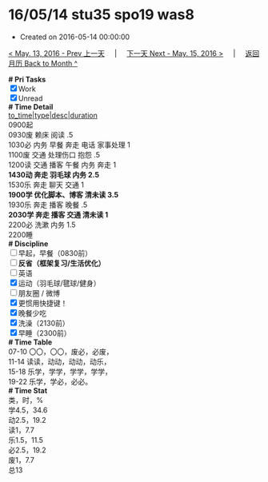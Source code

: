 # 16/05/14 stu35 spo19 was8

- Created on 2016-05-14 00:00:00

[< May. 13, 2016 - Prev 上一天](_archived/lifelogs/2016/05/d13.md) &nbsp; &nbsp; | &nbsp; &nbsp; [下一天 Next - May. 15, 2016 >](_archived/lifelogs/2016/05/d15.md) &nbsp; &nbsp; |  &nbsp; &nbsp; [返回月历 Back to Month ^](_archived/lifelogs/2016/05/index.md)
<br/><div><b># Pri Tasks</b></div><div><input checked="true" type="checkbox"/>Work</div><div><input checked="true" type="checkbox"/>Unread</div><div><b># Time Detail</b></div><div><u>to_time|type|desc|duration</u></div><div>0900起</div><div>0930废 赖床 阅读 .5</div><div>1030必 内务 早餐 奔走 电话 家事处理 1</div><div>1100废 交通 处理伤口 抱怨 .5</div><div>1200读 交通 播客 午餐 内务 奔走 1</div><div><b>1430动 奔走 羽毛球 内务 2.5</b></div><div>1530乐 奔走 聊天 交通 1</div><div><b>1900学 优化脚本、博客 清未读 3.5</b></div><div>1930乐 奔走 播客 晚餐 .5</div><div><b>2030学 奔走 播客 交通 清未读 1</b></div><div>2200必 洗漱 内务 1.5</div><div>2200睡</div><div><b># Discipline</b></div><div><input type="checkbox"/>早起，早餐（0830前）</div><div><b><input type="checkbox"/></b><b>反省（框架复习/生活优化）</b></div><div><input type="checkbox"/>英语</div><div><input checked="true" type="checkbox"/>运动（羽毛球/毽球/健身）</div><div><input type="checkbox"/>朋友圈 / 微博</div><div><input checked="true" type="checkbox"/>更惯用快捷键！</div><div><input checked="true" type="checkbox"/>晚餐少吃</div><div><input checked="true" type="checkbox"/>洗澡（2130前）</div><div><input checked="true" type="checkbox"/>早睡（2300前）</div><div><b># Time Table</b></div><div>07-10 〇〇，〇〇，废必，必废，</div><div>11-14 读读，动动，动动，动乐，</div><div>15-18 乐学，学学，学学，学学，</div><div>19-22 乐学，学必，必必。</div><div><b># Time Stat</b></div><div>类，时，%</div><div>学4.5，34.6</div><div>动2.5，19.2</div><div>读1，7.7</div><div>乐1.5，11.5</div><div>必2.5，19.2</div><div>废1，7.7</div><div>总13</div>
